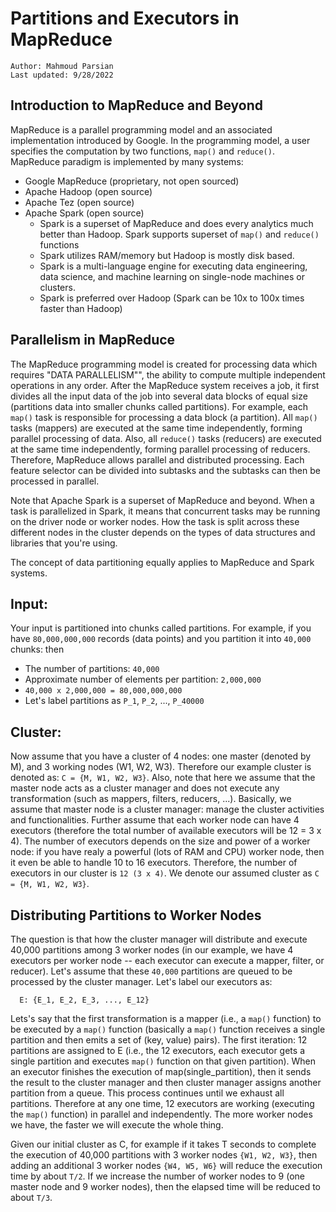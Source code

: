 # Partitions and Executors in MapReduce

	Author: Mahmoud Parsian
	Last updated: 9/28/2022
	
## Introduction to MapReduce and Beyond 

MapReduce is a parallel programming model 
and an associated implementation introduced 
by Google. In the programming model, a user 
specifies the computation by two functions, 
`map()` and `reduce()`. MapReduce paradigm
is implemented by many systems:

* Google MapReduce (proprietary, not open sourced)
* Apache Hadoop (open source)
* Apache Tez (open source)
* Apache Spark (open source)
	* Spark is a superset of MapReduce and does 
	  every analytics much better than Hadoop.
	  Spark supports superset of `map()` and 
	  `reduce()` functions
	* Spark utilizes RAM/memory but Hadoop is
	  mostly disk based.
	* Spark is a multi-language engine for executing 
	  data engineering, data science, and machine 
	  learning on single-node machines or clusters.
	* Spark is preferred over Hadoop (Spark can be 
	  10x to 100x times faster than Hadoop)
	 
	
## Parallelism in MapReduce 

The MapReduce programming model is created 
for processing data which requires "DATA 
PARALLELISM"", the ability to compute multiple 
independent operations in any order. After the 
MapReduce system receives a job, it first divides 
all the input data of the job into several data 
blocks of equal size (partitions data into smaller
chunks called partitions). For example, each `map()` 
task is responsible for  processing a data block (a 
partition). All `map()` tasks (mappers) are executed 
at the same time independently, forming parallel 
processing of data. Also, all `reduce()` tasks 
(reducers) are executed at the same time independently, 
forming parallel processing of reducers. Therefore,
MapReduce allows parallel and distributed processing. 
Each feature selector can be divided into subtasks and 
the subtasks can then be processed in parallel. 

Note that Apache Spark is a superset of MapReduce 
and beyond. When a task is parallelized in Spark, 
it means that concurrent tasks may be running on the 
driver node or worker nodes. How the task is split 
across these different nodes in the cluster depends 
on the types of data structures and libraries that 
you're using.

The concept of data partitioning equally applies to
MapReduce and Spark systems.


## Input:

Your input is partitioned into chunks called partitions.
For example, if you have `80,000,000,000` records (data points)
and you partition it into `40,000` chunks: then

* The number of partitions: `40,000`
* Approximate number of elements per partition: `2,000,000`
* `40,000 x 2,000,000 = 80,000,000,000`
* Let's label partitions as `P_1`, `P_2`, ..., `P_40000`


## Cluster:

Now assume that you have a cluster of 4 nodes: 
one master (denoted by M), and 3 working nodes 
(W1, W2, W3). Therefore our example cluster is
denoted as: `C = {M, W1, W2, W3}`. Also, note that 
here we assume that the master node acts as a 
cluster manager and does not execute any 
transformation (such as mappers, filters, reducers, 
...).  Basically, we assume that master node is a 
cluster manager: manage the cluster activities and 
functionalities.  Further assume that each worker 
node can have 4 executors (therefore the total number
of available executors will be 12 = 3 x 4). The number 
of executors depends on the size and power of a worker 
node: if you have realy a powerful (lots of RAM and 
CPU) worker node, then it even be able to handle 10 
to 16 executors. Therefore, the number of executors 
in our cluster is `12 (3 x 4)`. We denote our assumed 
cluster as `C = {M, W1, W2, W3}`.

## Distributing Partitions to Worker Nodes

The question is that how the cluster manager 
will distribute and execute 40,000 partitions 
among 3 worker nodes (in our example, we have 
4 executors per worker node -- each executor
can execute a mapper, filter, or reducer). Let's 
assume that these `40,000` partitions are queued 
to be processed by the cluster manager.  Let's 
label our executors as: 

      E: {E_1, E_2, E_3, ..., E_12} 
      
Lets's say that the first transformation is a 
mapper (i.e., a `map()` function) to be executed 
by a `map()` function (basically a `map()` function 
receives a single partition and then emits a set 
of (key, value) pairs). The first iteration: 12 
partitions are assigned to E (i.e., the 12 executors, 
each executor gets a single partition and executes 
`map()` function on that given partition). When an 
executor finishes the execution of map(single_partition), 
then it sends the result to the cluster manager and 
then cluster manager assigns another partition from 
a queue. This process continues until we exhaust all 
partitions. Therefore at any one time, 12 executors 
are working (executing the `map()` function) in parallel 
and independently. The more worker nodes we have, the 
faster we will execute the whole thing. 

Given our initial cluster as C, for example if it 
takes T seconds to complete the execution of 40,000 
partitions with 3 worker nodes `{W1, W2, W3}`, then 
adding an additional 3 worker nodes `{W4, W5, W6}` will 
reduce the execution time by about `T/2`. If we increase 
the number of worker nodes to 9 (one master node and 
9 worker nodes), then the elapsed time will be reduced 
to about `T/3`.

 

